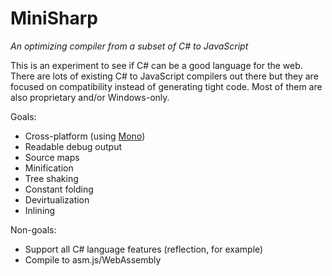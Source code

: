 # MiniSharp

*An optimizing compiler from a subset of C# to JavaScript*

This is an experiment to see if C# can be a good language for the web.
There are lots of existing C# to JavaScript compilers out there but they are focused on compatibility instead of generating tight code.
Most of them are also proprietary and/or Windows-only.

Goals:
* Cross-platform (using [Mono](http://www.mono-project.com/))
* Readable debug output
* Source maps
* Minification
* Tree shaking
* Constant folding
* Devirtualization
* Inlining

Non-goals:
* Support all C# language features (reflection, for example)
* Compile to asm.js/WebAssembly
